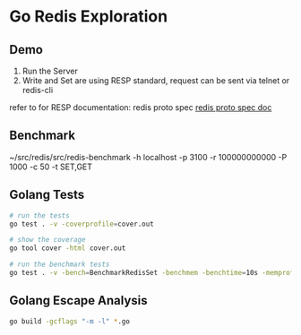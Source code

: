 # Go Redis Exploration

## Demo
1. Run the Server
2. Write and Set are using RESP standard, request can be sent via telnet or redis-cli

refer to for RESP documentation:
redis proto spec
[redis proto spec doc](https://redis.io/docs/latest/develop/reference/protocol-spec/)

## Benchmark
~/src/redis/src/redis-benchmark -h localhost -p 3100 -r 100000000000 -P 1000 -c 50 -t SET,GET

## Golang Tests

```bash
# run the tests
go test . -v -coverprofile=cover.out

# show the coverage
go tool cover -html cover.out

# run the benchmark tests
go test . -v -bench=BenchmarkRedisSet -benchmem -benchtime=10s -memprofile=mem.out -cpuprofile=cpu.out -run="^$"
```


## Golang Escape Analysis

```bash
go build -gcflags "-m -l" *.go
```